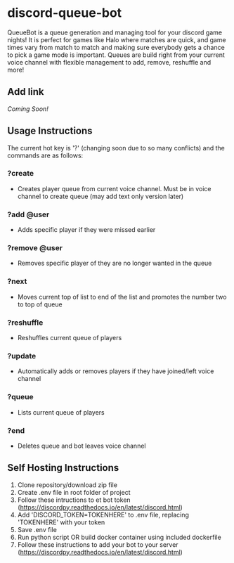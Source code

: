 # discord-queue-bot
QueueBot is a queue generation and managing tool for your discord game nights! It is perfect for games like Halo where matches are quick, and game times vary from match to match and making sure everybody gets a chance to pick a game mode is important. Queues are build right from your current voice channel with flexible management to add, remove, reshuffle and more!
 
 
 ## Add link
 *Coming Soon!*
 
 ## Usage Instructions
 The current hot key is '?' (changing soon due to so many conflicts) and the commands are as follows:
 
 ### ?create
 - Creates player queue from current voice channel. Must be in voice channel to create queue (may add text only version later)
 
 ### ?add @user
 - Adds specific player if they were missed earlier
 
 ### ?remove @user
 - Removes specific player of they are no longer wanted in the queue
 
 ### ?next
 - Moves current top of list to end of the list and promotes the number two to top of queue
 
 ### ?reshuffle
 - Reshuffles current queue of players
 
 ### ?update
 - Automatically adds or removes players if they have joined/left voice channel
 
 ### ?queue
 - Lists current queue of players
 
 ### ?end
 - Deletes queue and bot leaves voice channel
 
 ## Self Hosting Instructions
 1. Clone repository/download zip file
 2. Create .env file in root folder of project
 3. Follow these intructions to et bot token (https://discordpy.readthedocs.io/en/latest/discord.html)
 4. Add 'DISCORD_TOKEN=TOKENHERE' to .env file, replacing 'TOKENHERE' with your token
 5. Save .env file
 6. Run python script OR build docker container using included dockerfile
 7. Follow these instructions to add your bot to your server (https://discordpy.readthedocs.io/en/latest/discord.html)
 
 

